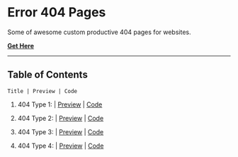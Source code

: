 # **Error 404 Pages**

Some of awesome custom productive 404 pages for websites.

[**Get Here**](https://github.com/imniladri/Miscellaneous/tree/main/Error-404-Pages)

---

## **Table of Contents**

```
Title | Preview | Code
```

1.  404 Type 1:
    | [Preview](https://imniladri.github.io/Miscellaneous/Error-404-Pages/404-Type-1/404.html)
    | [Code](https://github.com/imniladri/Miscellaneous/tree/main/Error-404-Pages/404-Type-1)

2.  404 Type 2:
    | [Preview](https://imniladri.github.io/Miscellaneous/Error-404-Pages/404-Type-2/404.html)
    | [Code](https://github.com/imniladri/Miscellaneous/tree/main/Error-404-Pages/404-Type-2)

3.  404 Type 3:
    | [Preview](https://imniladri.github.io/Miscellaneous/Error-404-Pages/404-Type-3/404.html)
    | [Code](https://github.com/imniladri/Miscellaneous/tree/main/Error-404-Pages/404-Type-3)

4.  404 Type 4:
    | [Preview](https://imniladri.github.io/Miscellaneous/Error-404-Pages/404-Type-4/404.html)
    | [Code](https://github.com/imniladri/Miscellaneous/tree/main/Error-404-Pages/404-Type-4)

